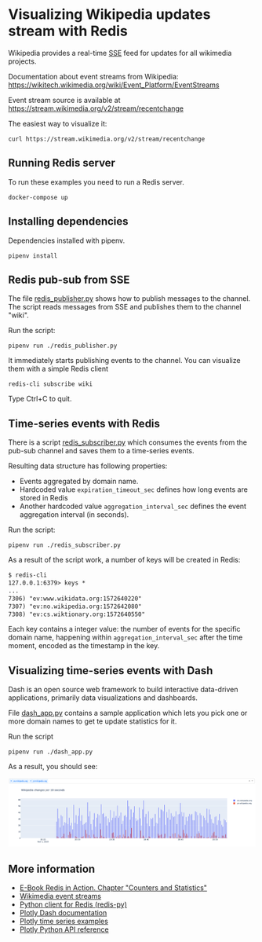 Visualizing Wikipedia updates stream with Redis
===============================================

Wikipedia provides a real-time [SSE](https://developer.mozilla.org/en-US/docs/Web/API/Server-sent_events)
feed for updates for all wikimedia projects.

Documentation about event streams from Wikipedia:
https://wikitech.wikimedia.org/wiki/Event_Platform/EventStreams

Event stream source is available at https://stream.wikimedia.org/v2/stream/recentchange

The easiest way to visualize it:

```
curl https://stream.wikimedia.org/v2/stream/recentchange
```

Running Redis server
--------------------

To run these examples you need to run a Redis server.

```
docker-compose up
```

Installing dependencies
-----------------------

Dependencies installed with pipenv.

```
pipenv install
```


Redis pub-sub from SSE
----------------------

The file [redis_publisher.py](./redis_publisher.py) shows how to publish messages to
the channel. The script reads messages from SSE and publishes them to the channel
"wiki".

Run the script:

```
pipenv run ./redis_publisher.py
```

It immediately starts publishing events to the channel. You can visualize them
with a simple Redis client

```
redis-cli subscribe wiki
```

Type Ctrl+C to quit.

Time-series events with Redis
-----------------------------

There is a script [redis_subscriber.py](./redis_subscriber.py) which consumes
the events from the pub-sub channel and saves them to a time-series events.

Resulting data structure has following properties:

- Events aggregated by domain name.
- Hardcoded value `expiration_timeout_sec` defines how long events are
  stored in Redis
- Another hardcoded value `aggregation_interval_sec` defines the event
  aggregation interval (in seconds).

Run the script:

```
pipenv run ./redis_subscriber.py
```

As a result of the script work, a number of keys will be created in Redis:

```
$ redis-cli
127.0.0.1:6379> keys *
...
7306) "ev:www.wikidata.org:1572640220"
7307) "ev:no.wikipedia.org:1572642080"
7308) "ev:cs.wiktionary.org:1572640550"
```

Each key contains a integer value: the number of events for the specific
domain name, happening within `aggregation_interval_sec` after the time moment,
encoded as the timestamp in the key.


Visualizing time-series events with Dash
-----------------------------------------

Dash is an open source web framework to build interactive data-driven
applications, primarily data visualizations and dashboards.

File [dash_app.py](./dash_app.py) contains a sample application which lets
you pick one or more domain names to get te update statistics for it.

Run the script

```
pipenv run ./dash_app.py
```

As a result, you should see:

![](./wikipedia-changes-screenshot.png)


More information
----------------

- [E-Book Redis in Action. Chapter "Counters and Statistics"](https://redislabs.com/ebook/part-2-core-concepts/chapter-5-using-redis-for-application-support/5-2-counters-and-statistics/)
- [Wikimedia event streams](https://wikitech.wikimedia.org/wiki/Event_Platform/EventStreams#Python)
- [Python client for Redis (redis-py)](https://github.com/andymccurdy/redis-py)
- [Plotly Dash documentation](https://dash.plot.ly/)
- [Plotly time series examples](https://plot.ly/python/time-series/)
- [Plotly Python API reference](https://plot.ly/python/reference/)
